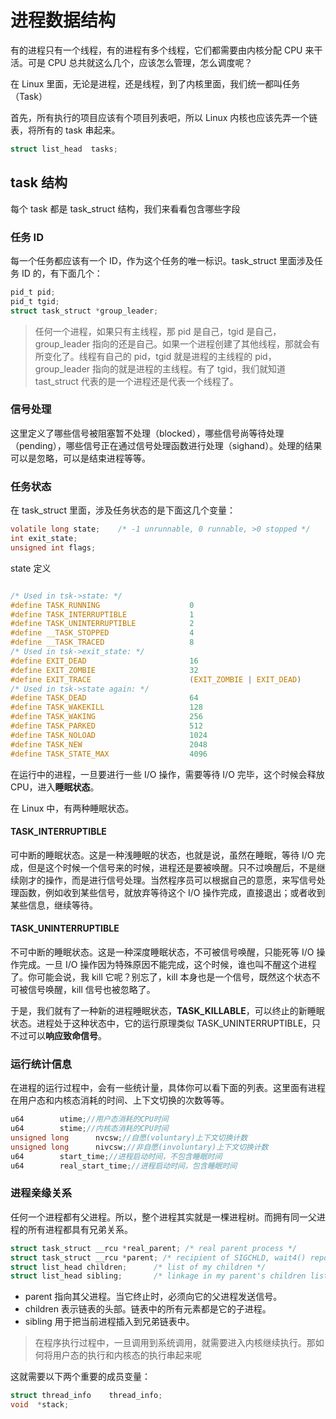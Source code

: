 # 进程数据结构

有的进程只有一个线程，有的进程有多个线程，它们都需要由内核分配 CPU 来干活。可是 CPU 总共就这么几个，应该怎么管理，怎么调度呢？

在 Linux 里面，无论是进程，还是线程，到了内核里面，我们统一都叫任务（Task）

首先，所有执行的项目应该有个项目列表吧，所以 Linux 内核也应该先弄一个链表，将所有的 task 串起来。

```c
struct list_head  tasks;
```

## task 结构

每个 task 都是 task_struct 结构，我们来看看包含哪些字段

### 任务 ID

每一个任务都应该有一个 ID，作为这个任务的唯一标识。task_struct 里面涉及任务 ID 的，有下面几个：

```c
pid_t pid;
pid_t tgid;
struct task_struct *group_leader;
```

> 任何一个进程，如果只有主线程，那 pid 是自己，tgid 是自己，group_leader 指向的还是自己。如果一个进程创建了其他线程，那就会有所变化了。线程有自己的 pid，tgid 就是进程的主线程的 pid，group_leader 指向的就是进程的主线程。有了 tgid，我们就知道 tast_struct 代表的是一个进程还是代表一个线程了。

### 信号处理

这里定义了哪些信号被阻塞暂不处理（blocked），哪些信号尚等待处理（pending），哪些信号正在通过信号处理函数进行处理（sighand）。处理的结果可以是忽略，可以是结束进程等等。

### 任务状态

在 task_struct 里面，涉及任务状态的是下面这几个变量：

```c
volatile long state;    /* -1 unrunnable, 0 runnable, >0 stopped */
int exit_state;
unsigned int flags;
```

state 定义

```c

/* Used in tsk->state: */
#define TASK_RUNNING                    0
#define TASK_INTERRUPTIBLE              1
#define TASK_UNINTERRUPTIBLE            2
#define __TASK_STOPPED                  4
#define __TASK_TRACED                   8
/* Used in tsk->exit_state: */
#define EXIT_DEAD                       16
#define EXIT_ZOMBIE                     32
#define EXIT_TRACE                      (EXIT_ZOMBIE | EXIT_DEAD)
/* Used in tsk->state again: */
#define TASK_DEAD                       64
#define TASK_WAKEKILL                   128
#define TASK_WAKING                     256
#define TASK_PARKED                     512
#define TASK_NOLOAD                     1024
#define TASK_NEW                        2048
#define TASK_STATE_MAX                  4096
```

在运行中的进程，一旦要进行一些 I/O 操作，需要等待 I/O 完毕，这个时候会释放 CPU，进入**睡眠状态**。

在 Linux 中，有两种睡眠状态。

#### TASK_INTERRUPTIBLE

可中断的睡眠状态。这是一种浅睡眠的状态，也就是说，虽然在睡眠，等待 I/O 完成，但是这个时候一个信号来的时候，进程还是要被唤醒。只不过唤醒后，不是继续刚才的操作，而是进行信号处理。当然程序员可以根据自己的意愿，来写信号处理函数，例如收到某些信号，就放弃等待这个 I/O 操作完成，直接退出；或者收到某些信息，继续等待。

#### TASK_UNINTERRUPTIBLE

不可中断的睡眠状态。这是一种深度睡眠状态，不可被信号唤醒，只能死等 I/O 操作完成。一旦 I/O 操作因为特殊原因不能完成，这个时候，谁也叫不醒这个进程了。你可能会说，我 kill 它呢？别忘了，kill 本身也是一个信号，既然这个状态不可被信号唤醒，kill 信号也被忽略了。

于是，我们就有了一种新的进程睡眠状态，**TASK_KILLABLE**，可以终止的新睡眠状态。进程处于这种状态中，它的运行原理类似 TASK_UNINTERRUPTIBLE，只不过可以**响应致命信号**。

### 运行统计信息

在进程的运行过程中，会有一些统计量，具体你可以看下面的列表。这里面有进程在用户态和内核态消耗的时间、上下文切换的次数等等。

```c
u64        utime;//用户态消耗的CPU时间
u64        stime;//内核态消耗的CPU时间
unsigned long      nvcsw;//自愿(voluntary)上下文切换计数
unsigned long      nivcsw;//非自愿(involuntary)上下文切换计数
u64        start_time;//进程启动时间，不包含睡眠时间
u64        real_start_time;//进程启动时间，包含睡眠时间
```

### 进程亲缘关系

任何一个进程都有父进程。所以，整个进程其实就是一棵进程树。而拥有同一父进程的所有进程都具有兄弟关系。

```c
struct task_struct __rcu *real_parent; /* real parent process */
struct task_struct __rcu *parent; /* recipient of SIGCHLD, wait4() reports */
struct list_head children;      /* list of my children */
struct list_head sibling;       /* linkage in my parent's children list */
```

- parent 指向其父进程。当它终止时，必须向它的父进程发送信号。
- children 表示链表的头部。链表中的所有元素都是它的子进程。
- sibling 用于把当前进程插入到兄弟链表中。

> 在程序执行过程中，一旦调用到系统调用，就需要进入内核继续执行。那如何将用户态的执行和内核态的执行串起来呢

这就需要以下两个重要的成员变量：

```c
struct thread_info    thread_info;
void  *stack;
```
